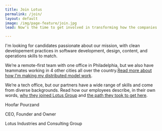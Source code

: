 ```yaml
---
title: Join Lotus
permalink: /join/
layout: default
image: /img/page-feature/join.jpg
lead: Now’s the time to get involved in transforming how the companies use their existing campaign data and build new data driven technologies. Join us.

---
```


I'm looking for candidates passionate about our mission, with clean developement practices in software development, design, content, and operations skills to match.

We’re a remote-first team with one office in Philadelphia, but we also have teammates working in 4 other cities all over the country.[Read more about how I'm making my distributed model
work](http://lotustech.io/2016/10/15/best-practices-for-distributed-teams/).

We’re a tech office, but our partners have a wide range of skills and come from diverse backgrounds.
Read how our employees describe, in their own words, [why they joined Lotus Group]() and [the path they took to get here]().




Hoofar Pourzand

CEO, Founder and Owner

Lotus Industries and Consulting Group